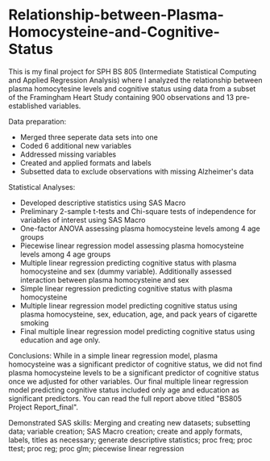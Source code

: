 # Relationship-between-Plasma-Homocysteine-and-Cognitive-Status
This is my final project for SPH BS 805 (Intermediate Statistical Computing and Applied Regression Analysis) where I analyzed the relationship between plasma homocytesine levels and cognitive status using data from a subset of the Framingham Heart Study containing 900 observations and 13 pre-established variables.

Data preparation:
- Merged three seperate data sets into one
- Coded 6 additional new variables
- Addressed missing variables
- Created and applied formats and labels
- Subsetted data to exclude observations with missing Alzheimer's data

Statistical Analyses:
- Developed descriptive statistics using SAS Macro
- Preliminary 2-sample t-tests and Chi-square tests of independence for variables of interest using SAS Macro
- One-factor ANOVA assessing plasma homocysteine levels among 4 age groups
- Piecewise linear regression model assessing plasma homocysteine levels among 4 age groups
- Multiple linear regression predicting cognitive status with plasma homocysteine and sex (dummy variable). Additionally assessed interaction between plasma homocysteine and sex
- Simple linear regression predicting cognitive status with plasma homocysteine
- Multiple linear regression model predicting cognitive status using plasma homocysteine, sex, education, age, and pack years of cigarette smoking
- Final multiple linear regression model predicting cognitive status using education and age only.

Conclusions:
While in a simple linear regression model, plasma homocysteine was a significant predictor of cognitive status, we did not find plasma homocysteine levels to be a significant predictor of cognitive status once we adjusted for other variables. Our final multiple linear regression model predicting cognitive status included only age and education as significant predictors. You can read the full report above titled "BS805 Project Report_final".

Demonstrated SAS skills: Merging and creating new datasets; subsetting data; variable creation; SAS Macro creation; create and apply formats, labels, titles as necessary; generate descriptive statistics; proc freq; proc ttest; proc reg; proc glm; piecewise linear regression  
